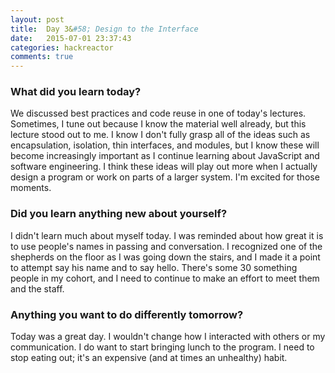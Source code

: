 ```yaml
---
layout: post
title:  Day 3&#58; Design to the Interface
date:   2015-07-01 23:37:43
categories: hackreactor
comments: true
---
```


### What did you learn today?

We discussed best practices and code reuse in one of today's lectures. Sometimes, I tune out because I know the material well already, but this lecture stood out to me. I know I don't fully grasp all of the ideas such as encapsulation, isolation, thin interfaces, and modules, but I know these will become increasingly important as I continue learning about JavaScript and software engineering. I think these ideas will play out more when I actually design a program or work on parts of a larger system. I'm excited for those moments.

### Did you learn anything new about yourself?

I didn't learn much about myself today. I was reminded about how great it is to use people's names in passing and conversation. I recognized one of the shepherds on the floor as I was going down the stairs, and I made it a point to attempt say his name and to say hello. There's some 30 something people in my cohort, and I need to continue to make an effort to meet them and the staff.

### Anything you want to do differently tomorrow?

Today was a great day. I wouldn't change how I interacted with others or my communication. I do want to start bringing lunch to the program. I need to stop eating out; it's an expensive (and at times an unhealthy) habit.
